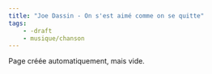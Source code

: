 ```yaml
---
title: "Joe Dassin - On s'est aimé comme on se quitte"
tags:
    - -draft
    - musique/chanson
---
```


Page créée automatiquement, mais vide.
